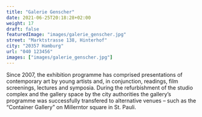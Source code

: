 ```yaml
---
title: "Galerie Genscher"
date: 2021-06-25T20:18:28+02:00
weight: 17
draft: false
featuredImage: "images/galerie_genscher.jpg"
street: "Marktstrasse 138, Hinterhof"
city: "20357 Hamburg"
url: "040 123456"
images: ["images/galerie_genscher.jpg"]
---
```


Since 2007, the exhibition programme has comprised presentations of
contemporary art by young artists and, in conjunction, readings, film
screenings, lectures and symposia. During the refurbishment of the
studio complex and the gallery space by the city authorities the gallery’s
programme was successfully transfered to alternative venues – such as
the “Container Gallery” on Millerntor square in St. Pauli. 
